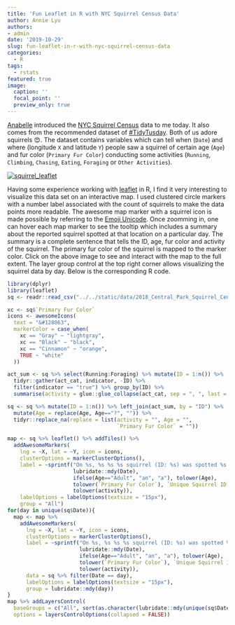 ```yaml
---
title: 'Fun Leaflet in R with NYC Squirrel Census Data'
author: Annie Lyu
authors: 
- admin
date: '2019-10-29'
slug: fun-leaflet-in-r-with-nyc-squirrel-census-data
categories:
  - R
tags:
  - rstats
featured: true
image:
  caption: ''
  focal_point: ''
  preview_only: true
---
```


[Anabelle](https://anabelleetmarion.fr/index.php/about-me/) introduced the [NYC Squirrel Census](https://data.cityofnewyork.us/Environment/2018-Central-Park-Squirrel-Census-Squirrel-Data/vfnx-vebw) data to me today. It also comes from the recommended dataset of [#TidyTusday](https://github.com/rfordatascience/tidytuesday). Both of us adore squirrels :heart_eyes:. The dataset contains variables which can tell when (`Date`) and where (longitude `X` and latitude `Y`) people saw a squirrel of certain age (`Age`) and fur color (`Primary Fur Color`) conducting some activities (`Running`, `Climbing`, `Chasing`, `Eating`, `Foraging` or `Other Activities`).

[![squirrel_leaflet](/img/squirrel_leaflet.png)](/files/maps/squirrels_nyc.html)

Having some experience working with [leaflet](https://rstudio.github.io/leaflet/) in R, I find it very interesting to visualize this data set on an interactive map. I used clustered circle markers with a number label associated with the count of squirrels to make the data points more readable. The awesome map marker with a squirrel icon is made possible by referring to the [Emoji Unicode](https://www.w3schools.com/charsets/ref_emoji.asp). Once zoomming in, one can hover each map marker to see the tooltip which includes a summary about the reported squirrel spotted at that location on a particular day. The summary is a complete sentence that tells the ID, age, fur color and activity of the squirrel. The primary fur color of the squirrel is mapped to the marker color. Click on the above image to see and interact with the map to the full extent. The layer group control at the top right corner allows visualizing the squirrel data by day. Below is the corresponding R code. 


```r
library(dplyr)
library(leaflet)
sq <- readr::read_csv("../../static/data/2018_Central_Park_Squirrel_Census_-_Squirrel_Data.csv")

xc <- sq$`Primary Fur Color`
icons <- awesomeIcons(
  text = "&#128063",
  markerColor = case_when(
    xc == "Gray" ~ "lightgray",
    xc == "Black" ~ "black",
    xc == "Cinnamon" ~ "orange",
    TRUE ~ "white"
  ))

act_sum <- sq %>% select(Running:Foraging) %>% mutate(ID = 1:n()) %>% 
  tidyr::gather(act_cat, indicator, -ID) %>%  
  filter(indicator == "true") %>% group_by(ID) %>%
  summarise(activity = glue::glue_collapse(act_cat, sep = ", ", last = " and ")) 

sq <- sq %>% mutate(ID = 1:n()) %>% left_join(act_sum, by = "ID") %>%
  mutate(Age = replace(Age, Age=="?", "")) %>% 
  tidyr::replace_na(replace = list(activity = "", Age = "",
                                   `Primary Fur Color` = "")) 

map <- sq %>% leaflet() %>% addTiles() %>%
  addAwesomeMarkers(
    lng = ~X, lat = ~Y, icon = icons,
    clusterOptions = markerClusterOptions(),
    label = ~sprintf("On %s, %s %s %s squirrel (ID: %s) was spotted %s here.",
                     lubridate::mdy(Date), 
                     ifelse(Age=="Adult", "an", "a"), tolower(Age),
                     tolower(`Primary Fur Color`), `Unique Squirrel ID`, 
                     tolower(activity)),
    labelOptions = labelOptions(textsize = "15px"),
    group = "All")
for(day in unique(sq$Date)){
  map <- map %>% 
    addAwesomeMarkers(
      lng = ~X, lat = ~Y, icon = icons,
      clusterOptions = markerClusterOptions(),
      label = ~sprintf("On %s, %s %s %s squirrel (ID: %s) was spotted %s here.",
                       lubridate::mdy(Date), 
                       ifelse(Age=="Adult", "an", "a"), tolower(Age),
                       tolower(`Primary Fur Color`), `Unique Squirrel ID`, 
                       tolower(activity)),
      data = sq %>% filter(Date == day),
      labelOptions = labelOptions(textsize = "15px"),
      group = lubridate::mdy(day))
}
map %>% addLayersControl(
  baseGroups = c("All", sort(as.character(lubridate::mdy(unique(sq$Date))))),
  options = layersControlOptions(collapsed = FALSE))
```

